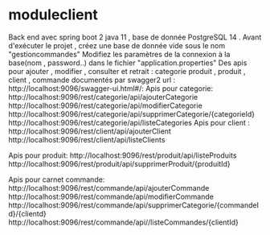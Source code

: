 # moduleclient
Back end avec spring boot 2 java 11 , base de donnée PostgreSQL 14 .
Avant d'exécuter le projet , créez une base de donnée vide sous le nom "gestioncommandes"
Modifiez les paramètres de la connexion à la base(nom , password..) dans le fichier "application.properties" 
Des apis pour ajouter , modifier , consulter et retrait : categorie produit , produit , client , commande documentés par swagger2 url : http://localhost:9096/swagger-ui.html#/:
Apis pour categorie:
http://localhost:9096/rest/categorie/api/ajouterCategorie
http://localhost:9096/rest/categorie/api/modifierCategorie
http://localhost:9096/rest/categorie/api/supprimerCategorie/{categorieId}
http://localhost:9096/rest/categorie/api/listeCategories
Apis pour client :
http://localhost:9096/rest/client/api/ajouterClient
http://localhost:9096/rest/client/api/listeClients

Apis pour produit:
http://localhost:9096/rest/produit/api/listeProduits
http://localhost:9096/rest/produit/api/supprimerProduit/{produitId}

Apis pour carnet commande:
http://localhost:9096/rest/commande/api/ajouterCommande
http://localhost:9096/rest/commande/api/modifierCommande
http://localhost:9096/rest/commande/api/supprimerCategorie/{commandeId}/{clientd}
http://localhost:9096/rest/commande/api//listeCommandes/{clientId}